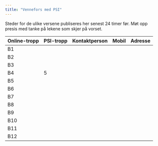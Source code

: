 ```yaml
---
title: "Vennefors med PSI"
---
```


Steder for de ulike versene publiseres her senest 24 timer før. Møt opp presis med tanke på lekene som skjer på vorset.

Online-tropp  | PSI-tropp  | Kontaktperson  | Mobil  | Adresse
------------- | ------------- | ------------- | ------------- | -------------
B1  |   |   |    | 
B2  |   |   |    | 
B3  |   |   |    | 
B4  | 5  |   |    | 
B5  |   |   |    | 
B6  |   |   |    | 
B7  |   |   |    | 
B8  |   |   |    | 
B9  |   |   |    | 
B10  |   |   |    | 
B11  |   |   |    | 
B12  |   |   |    |